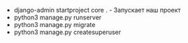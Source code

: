 
- django-admin startproject core . - Запускает наш проект
- python3 manage.py runserver
- python3 manage.py migrate
- python3 manage.py createsuperuser
